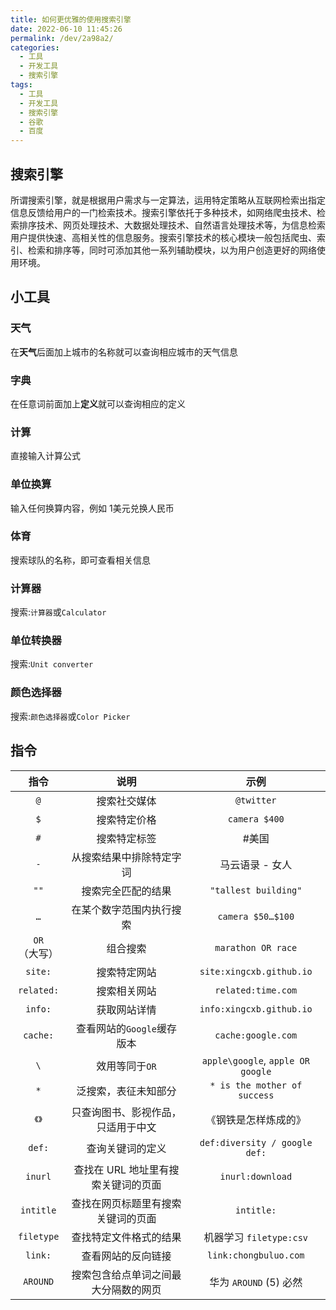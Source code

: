 ```yaml
---
title: 如何更优雅的使用搜索引擎
date: 2022-06-10 11:45:26
permalink: /dev/2a98a2/
categories:
  - 工具
  - 开发工具
  - 搜索引擎
tags:
  - 工具
  - 开发工具
  - 搜索引擎
  - 谷歌
  - 百度
---
```


## 搜索引擎

所谓搜索引擎，就是根据用户需求与一定算法，运用特定策略从互联网检索出指定信息反馈给用户的一门检索技术。搜索引擎依托于多种技术，如网络爬虫技术、检索排序技术、网页处理技术、大数据处理技术、自然语言处理技术等，为信息检索用户提供快速、高相关性的信息服务。搜索引擎技术的核心模块一般包括爬虫、索引、检索和排序等，同时可添加其他一系列辅助模块，以为用户创造更好的网络使用环境。

<!-- more -->

<InArticleAdsense
    data-ad-client="ca-pub-1725717718088510"
    data-ad-slot="7426219401">
</InArticleAdsense>

## 小工具

### 天气

在**天气**后面加上城市的名称就可以查询相应城市的天气信息

### 字典

在任意词前面加上**定义**就可以查询相应的定义

### 计算

直接输入计算公式

### 单位换算

输入任何换算内容，例如 1美元兑换人民币

### 体育

搜索球队的名称，即可查看相关信息

### 计算器

搜索:`计算器`或`Calculator`

### 单位转换器

搜索:`Unit converter`

### 颜色选择器

搜索:`颜色选择器`或`Color Picker`

## 指令

| 指令 | 说明 | 示例 |
| :----: | :----: | :----: |
| `@`   |搜索社交媒体| `@twitter` |
| `$`   | 搜索特定价格 | `camera $400` |
| `#`   | 搜索特定标签 | #美国 |
| `-`   |从搜索结果中排除特定字词|	马云语录 - 女人|
| `""`  |搜索完全匹配的结果|`"tallest building"`|
| `…`   |在某个数字范围内执行搜索|`camera $50…$100`|
| `OR`（大写）|组合搜索|`marathon OR race`|
|`site:`|搜索特定网站|`site:xingcxb.github.io`|
|`related:`|搜索相关网站|`related:time.com`|
|`info:`|获取网站详情|`info:xingcxb.github.io`|
|`cache:`|查看网站的`Google`缓存版本|`cache:google.com`|
|`\`|效用等同于`OR`|`apple\google`, `apple OR google`|
|`*`|泛搜索，表征未知部分|`* is the mother of success`|
|`《》`|只查询图书、影视作品，只适用于中文|《钢铁是怎样炼成的》|
|`def:`|查询关键词的定义|`def:diversity / google def:`|
|`inurl`|查找在 URL 地址里有搜索关键词的页面|`inurl:download`|
|`intitle`|查找在网页标题里有搜索关键词的页面|`intitle:`|
|`filetype`|查找特定文件格式的结果|机器学习 `filetype:csv`|
|`link:`|查看网站的反向链接|`link:chongbuluo.com`|
|`AROUND`|搜索包含给点单词之间最大分隔数的网页|华为 `AROUND` (5) 必然|

